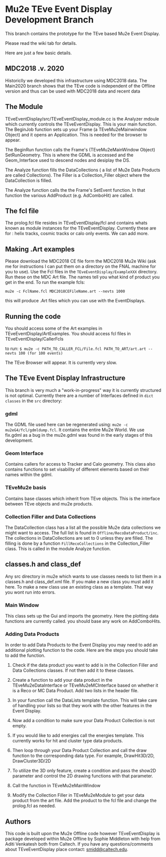 # Mu2e TEve Event Display Development Branch

This branch contains the prototype for the TEve based Mu2e Event Display.

Please read the wiki tab for details.

Here are just a few basic details.

## MDC2018 .v. 2020

Historiclly we developed this infrastructure using MDC2018 data. The Main2020 branch shows that the TEve code is independent of the Offline version and thus can be used with MDC2018 data and recent data

## The Module

TEveEventDisplay/src/TEveEventDisplay_module.cc is the Analyzer mdoule which currently controls the TEveEventDisplay. This is your main function. The BeginJob function sets up your Frame (a TEveMu2eMainwindow Object) and it opens an Application. This is needed for the browser to appear.

The BeginRun function calls the Frame's (TEveMu2eMainWindow Object) SetRunGeometry. This is where the GDML is accessed and the Geom_Interface used to descend nodes and desiplay the DS.

The Analyze function fills the DataCollections ( a list of Mu2e Data Products are called Collections). The Filler is a Collection_Filler object where the DataCollection is filled.

The Analyze function calls the the Frame's SetEvent function. In that function the various AddProduct (e.g. AdComboHit) are called.

## The fcl file

The prolog.fcl file resides in TEveEventDisplay/fcl and contains whats known as module instances for the TEveEventDisplay. Currently these are for : helix tracks, cosmic tracks or calo only events. We can add more.

## Making .Art examples

Please download the MDC2018 CE file form the MDC2018 Mu2e Wiki (ask me for instructions I can put them on a directory on the FNAL machine for you to use). Use the Fcl files in the ```TEveEventDisplay/ExampleXXX``` directory. Run these on the MDC Art file. The names tell you what kind of product you get in the end. To run the example fcls:

```
mu2e -c FclName.fcl MDC2018CEFileName.art --nevts 1000
```

this will produce .Art files which you can use with the EventDisplays.

## Running the code

You should access some of the Art examples in TEveEventDisplay/ArtExamples. You should access fcl files in TEveEventDisplay/CallerFcls

to run: ```$ mu2e -c PATH_TO_CALLER_FCL/File.fcl PATH_TO_ART/art.art --nevts 100 (for 100 events)```

The TEve Browser will appear. It is currently very slow.

## The TEve Event Display Infrastructure

This branch is very much a "work-in-progress" way it is currently structured is not optimal. Currently there are a number of Interfaces defined in ``dict classes`` in the ``src`` directory:

### gdml

The GDML file used here can be regenerated using: ```mu2e -c mu2eG4/fcl/gdmldump.fcl```. It contains the entire Mu2e World. We use fix.gdml as a bug in the mu2e.gdml was found in the early stages of this development.

### Geom Interface

Contains callers for access to Tracker and Calo geometry. This class also contains functions to set visability of different elements based on their names within the gdml.

### TEveMu2e basis

Contains base classes which inherit from TEve objects. This is the interface between TEve objects and mu2e products. 

### Collection Filler and Data Collections

The DataCollection class has a list all the possible Mu2e data collections we might want to access. The full list is found in ```Offline/RecoDataProduct/inc```. The collections in DataCollections are set to 0 unless they are filled. The filling is done by a function ```FillRecoCollections``` in the Collection_Filler class. This is called in the module Analyze function.

## classes.h and class_def

Any src directory in mu2e which wants to use classes needs to list them in a classes.h and class_def.xml file. If you make a new class you must add it here. To make a new class use an existing class as a template. That way you wont run into errors.

### Main Window

This class sets up the Gui and imports the geometry. Here the plotting data functions are currently called. you should base any work on AddComboHits.

### Adding Data Products

In order to add Data Products to the Event Display you may need to add an additional plotting function to the code. Here are the steps you should take to add the function.

1. Check if the data product you want to add is in the Collection Filler and Data Collections classes. If not then add it to these classes.

2. Create a function to add your data product in the TEveMu2eDataInterface or TEveMu2eMCInterface based on whether it is a Reco or MC Data Product. Add two lists in the header file.

3. In your function call the DataLists template function. This will take care of handling your lists so that they work with the other features in the Event Display.

4. Now add a condition to make sure your Data Product Collection is not empty.

5. If you would like to add energies call the energies template. This currently works for hit and cluster type data products.

6. Then loop through your Data Product Collection and call the draw function to the corresponding data type. For example, DrawHit3D/2D, DrawCluster3D/2D

7. To utilize the 3D only feature, create a condition and pass the show2D parameter and control the 2D drawing functions with that parameter.

8. Call the function in TEveMu2eMainWindow 

9. Modify the Collection Filler in TEveMu2eModule to get your data product from the art file. Add the product to the fcl file and change the prolog.fcl as needed.

## Authors

This code is built upon the Mu2e Offline code however TEveEventDisplay is package developed within Mu2e Offline by Sophie Middleton with help from Aditi Venkatesh both from Caltech. If you have any questions/comments about TEveEventDisplay place contact: smidd@caltech.edu.


